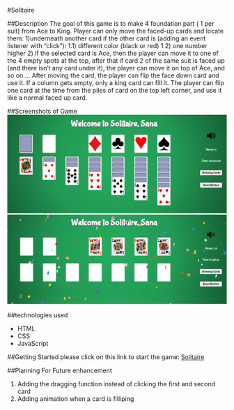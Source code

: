 #Solitaire

##Description
The goal of this game is to make 4 foundation part ( 1 per suit) from Ace to King. Player can only move the faced-up cards and locate them:
1)underneath another card if the other card is (adding an event listener with “click”):
	1.1) different color (black or red)
	1.2) one number higher
2) if the selected card is Ace, then the player can move it to one of the 4 empty spots at the top, after that if card 2 of the same suit is faced up (and there isn’t any card under it), the player can move it on top of Ace, and so on….
After moving the card, the player can flip the face down card and use it. If a column gets empty, only a king card can fill it.
The player can flip one card at the time from the piles of card on the top left corner, and use it like a normal faced up card.

##Screenshots of Game
![alt beginning of the game](imgs/first.png)
![alt end of the game](imgs/end.png)

##technologies used
* HTML
* CSS
* JavaScript

##Getting Started
please click on this link to start the game:
[Solitaire](https://sanasdh.github.io/Solitaire/index.html)

##Planning For Future enhancement
1. Adding the dragging function instead of clicking the first and second card
2. Adding animation when a card is filliping


